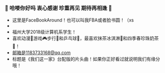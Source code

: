 ### 🌹 哈喽你好吗 衷心感谢 珍重再见 期待再相逢 👋

<!--
**FBABFBA/FBABFBA** is a ✨ _special_ ✨ repository because its `README.md` (this file) appears on your GitHub profile.

Here are some ideas to get you started:

- 🔭 I’m currently working on ...
- 🌱 I’m currently learning ...
- 👯 I’m looking to collaborate on ...
- 🤔 I’m looking for help with ...
- 💬 Ask me about ...
- 📫 How to reach me: ...
- 😄 Pronouns: ...
- ⚡ Fun fact: ...
-->
- 这里是FaceBookAround！也可以叫我FBA或者脸书圆！（xs
- 
- 福州大学2018级计算机系学生！
- 喜欢动漫🌈游戏🎮步行🚶‍和乒乓球🏓，最喜欢抹茶冰淇淋🍦和四季春珍珠奶茶🌹！
- 邮箱是1183733168@qq.com
- 标题是《我们这一家》台配版的片头曲！如果你正好看过就说明我们有缘分哦！
